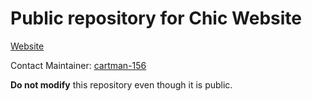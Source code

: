 # Public repository for Chic Website
[Website](https://stylishlysimple.in)

Contact Maintainer: [cartman-156](https://github.com/cartman-156)

**Do not modify** this repository even though it is public.
